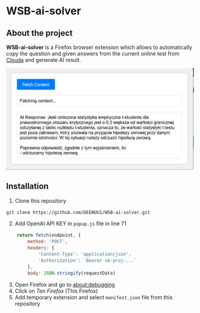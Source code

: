 # WSB-ai-solver

## About the project
**WSB-ai-solver** is a Firefox browser extension which allows to automatically copy the question and given answers from the current online test from <a href="https://clouda.edu.pl">Clouda</a>
and generate AI result.

<img src="assets/app.png" alt="app"/>

## Installation
1. Clone this repository
```bash
git clone https://github.com/DEENUU1/WSB-ai-solver.git
```
2. Add OpenAI API KEY in `popup.js` file in line 71
```javascript
    return fetch(endpoint, {
        method: 'POST',
        headers: {
            'Content-Type': 'application/json',
            'Authorization': `Bearer sk-proj-...`
        },
        body: JSON.stringify(requestData)
```
3. Open Firefox and go to <a href="about:debugging">about:debugging</a>
4. Click on _Ten Firefox_ (This Firefox)
5. Add temporary extension and select `manifest.json` file from this repository